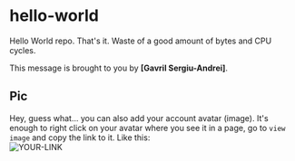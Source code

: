 # hello-world

Hello World repo. That's it. Waste of a good amount of bytes and CPU cycles.

This message is brought to you by **[Gavril Sergiu-Andrei]**.

## Pic

Hey, guess what... you can also add your account avatar (image). It's enough to right click on your avatar where you see it in a page, go to `view image` and copy the link to it.
Like this:  
![YOUR-LINK](https://avatars1.githubusercontent.com/u/66170068?s=400&u=96178eaa20ed9b1b0355d07132dedd3a71e7121c&v=4)
